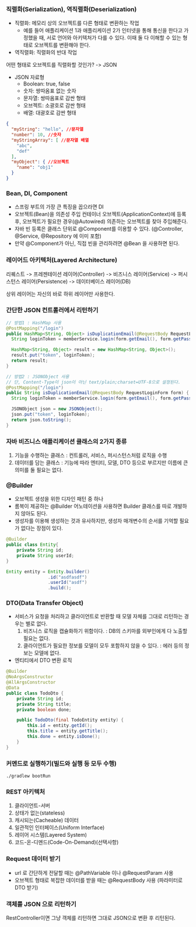 ### 직렬화(Serialization), 역직렬화(Deserialization)

- 직렬화: 메모리 상의 오브젝트를 다른 형태로 변환하는 작업
  - 예를 들어 애플리케이션 1과 애플리케이션 2가 인터넷을 통해 통신을 한다고 가정했을 때, 서로 언어와 아키텍처가 다를 수 있다. 이때 둘 다 이해할 수 있는 형태로 오브젝트를 변환해야 한다.
- 역직렬화: 직렬화의 반대 작업



어떤 형태로 오브젝트를 직렬화할 것인가? -> JSON



- JSON 자료형
  - Boolean: true, false
  - 숫자: 쌍따옴표 없는 숫자
  - 문자열: 쌍따옴표로 감싼 형태
  - 오브젝트: 소괄호로 감싼 형태
  - 배열: 대괄호로 감싼 형태

```json
{
  "myString": "hello", //문자열
  "number": 10, //숫자
  "myStringArray": [ //문자열 배열
    "abc",
    "def"
  ],
  "myObject": { //오브젝트
    "name": "obj1"
  }
}
```









### Bean, DI, Component

- 스프링 부트의 가장 큰 특징을 꼽으라면 DI
- 오브젝트(Bean)을 의존성 주입 컨테이너 오브젝트(ApplicationContext)에 등록 후, 오브젝트가 필요한 경우(@Autowired) 의존하는 오브젝트를 찾아 주입해준다.
- 자바 빈 등록은 클래스 단위로 @Component를 이용할 수 있다. (@Controller, @Service, @Repository 에 이미 포함)
- 만약 @Component가 아닌, 직접 빈을 관리하려면 @Bean 을 사용하면 된다.









### 레이어드 아키텍처(Layered Architecture)

리퀘스트 -> 프레젠테이션 레이어(Controller) -> 비즈니스 레이어(Service) -> 퍼시스턴스 레이어(Persistence) -> 데이터베이스 레이어(DB)

상위 레이어는 자신의 바로 하위 레이어만 사용한다.







### 간단한 JSON 컨트롤러에서 리턴하기

```java
// 방법1 : HashMap 사용
@PostMapping("/login")
public HashMap<String, Object> isDuplicationEmail(@RequestBody RequestLoginForm form) {
  String loginToken = memberService.login(form.getEmail(), form.getPassword());

  HashMap<String, Object> result = new HashMap<String, Object>();
  result.put("token", loginToken);
  return result;
}

// 방법2 : JSONObject 사용
// 단, Content-Type이 json이 아닌 text/plain;charset=UTF-8으로 설정된다.
@PostMapping("/login")
public String isDuplicationEmail(@RequestBody RequestLoginForm form) {
  String loginToken = memberService.login(form.getEmail(), form.getPassword());

  JSONObject json = new JSONObject();
  json.put("token", loginToken);
  return json.toString();
}
```









### 자바 비즈니스 애플리케이션 클래스의 2가지 종류

1. 기능을 수행하는 클래스 : 컨트롤러, 서비스, 퍼시스턴스처럼 로직을 수행
2. 데이터를 담는 클래스 : 기능에 따라 엔티티, 모델, DTO 등으로 부르지만 이름에 큰 의미를 둘 필요는 없다.







### @Builder

- 오브젝트 생성을 위한 디자인 패턴 중 하나
- 롬복이 제공하는 @Builder 어노테이션을 사용하면 Builder 클래스를 따로 개발하지 않아도 된다.
- 생성자를 이용해 생성하는 것과 유사하지만, 생성자 매개변수의 순서를 기억할 필요가 없다는 장점이 있다.

```java
@Builder
public class Entity{
    private String id;
    private String userId;
}

Entity entity = Entity.builder()
    			.id("asdfasdf")
   				.userId("asdf")
   				.build();
```









### DTO(Data Transfer Object)

- 서비스가 요청을 처리하고 클라이언트로 반환할 때 모델 자체를 그대로 리턴하는 경우는 별로 없다.
  1. 비즈니스 로직을 캡슐화하기 위함이다. : DB의 스키마를 외부인에게 다 노출할 필요는 없다.
  2. 클라이언트가 필요한 정보를 모델이 모두 포함하지 않을 수 있다. : 에러 등의 정보는 모델에 없다.
- 엔티티에서 DTO 변환 로직

```java
@Builder
@NoArgsConstructor
@AllArgsConstructor
@Data
public class TodoDto {
    private String id;
    private String title;
    private boolean done;

    public TodoDto(final TodoEntity entity) {
        this.id = entity.getId();
        this.title = entity.getTitle();
        this.done = entity.isDone();
    }
}
```







### 커멘드로 실행하기(빌드와 실행 등 모두 수행)

```
./gradlew bootRun
```







### REST 아키텍처

1. 클라이언트-서버
2. 상태가 없는(stateless)
3. 캐시되는(Cacheable) 데이터
4. 일관적인 인터페이스(Uniform Interface)
5. 레이어 시스템(Layered System)
6. 코드-온-디멘드(Code-On-Demand)(선택사항)







### Request 데이터 받기

- url 로 간단하게 전달할 때는 @PathVariable 이나 @RequestParam 사용
- 오브젝트 형태로 복잡한 데이터를 받을 때는 @RequestBody 사용 (파라미터로 DTO 받기)







### 객체를 JSON 으로 리턴하기

RestController이면 그냥 객체를 리턴하면 그대로 JSON으로 변환 후 리턴된다.

